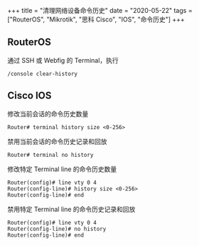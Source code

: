+++
title = "清理网络设备命令历史"
date = "2020-05-22"
tags = ["RouterOS", "Mikrotik", "思科 Cisco", "IOS", "命令历史"]
+++

## RouterOS
通过 SSH 或 Webfig 的 Terminal，执行
```
/console clear-history
```

## Cisco IOS
修改当前会话的命令历史数量
```
Router# terminal history size <0-256>
```

禁用当前会话的命令历史记录和回放
```
Router# terminal no history
```

修改特定 Terminal line 的命令历史数量
```
Router(config)# line vty 0 4
Router(config-line)# history size <0-256>
Router(config-line)# end
```

禁用特定 Terminal line 的命令历史记录和回放
```
Router(config)# line vty 0 4
Router(config-line)# no history
Router(config-line)# end
```